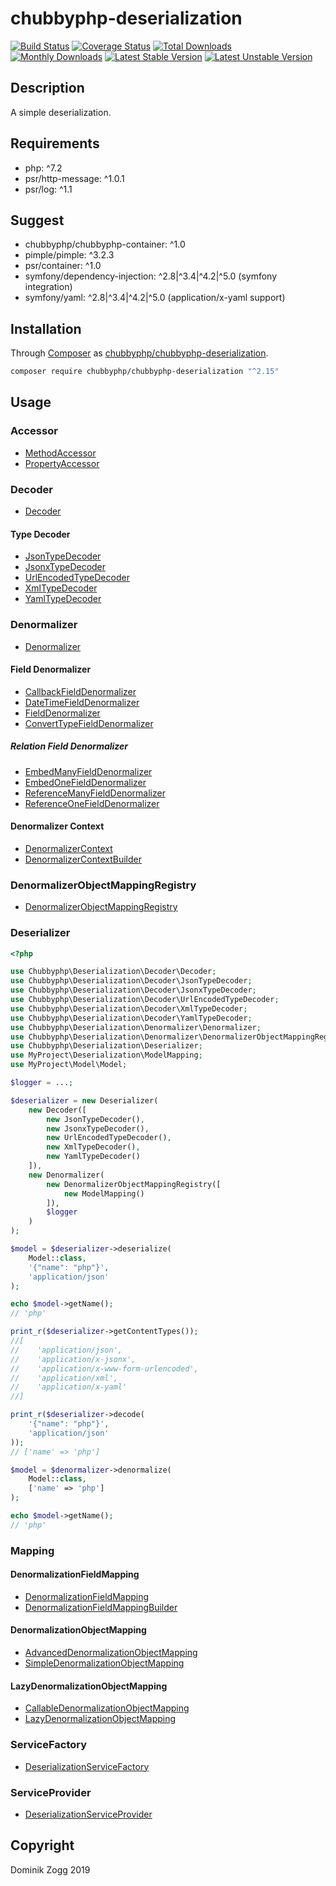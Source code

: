# chubbyphp-deserialization

[![Build Status](https://api.travis-ci.org/chubbyphp/chubbyphp-deserialization.png?branch=master)](https://travis-ci.org/chubbyphp/chubbyphp-deserialization)
[![Coverage Status](https://coveralls.io/repos/github/chubbyphp/chubbyphp-deserialization/badge.svg?branch=master)](https://coveralls.io/github/chubbyphp/chubbyphp-deserialization?branch=master)
[![Total Downloads](https://poser.pugx.org/chubbyphp/chubbyphp-deserialization/downloads.png)](https://packagist.org/packages/chubbyphp/chubbyphp-deserialization)
[![Monthly Downloads](https://poser.pugx.org/chubbyphp/chubbyphp-deserialization/d/monthly)](https://packagist.org/packages/chubbyphp/chubbyphp-deserialization)
[![Latest Stable Version](https://poser.pugx.org/chubbyphp/chubbyphp-deserialization/v/stable.png)](https://packagist.org/packages/chubbyphp/chubbyphp-deserialization)
[![Latest Unstable Version](https://poser.pugx.org/chubbyphp/chubbyphp-deserialization/v/unstable)](https://packagist.org/packages/chubbyphp/chubbyphp-deserialization)

## Description

A simple deserialization.

## Requirements

 * php: ^7.2
 * psr/http-message: ^1.0.1
 * psr/log: ^1.1

## Suggest

 * chubbyphp/chubbyphp-container: ^1.0
 * pimple/pimple: ^3.2.3
 * psr/container: ^1.0
 * symfony/dependency-injection: ^2.8|^3.4|^4.2|^5.0 (symfony integration)
 * symfony/yaml: ^2.8|^3.4|^4.2|^5.0 (application/x-yaml support)

## Installation

Through [Composer](http://getcomposer.org) as [chubbyphp/chubbyphp-deserialization][1].

```sh
composer require chubbyphp/chubbyphp-deserialization "^2.15"
```

## Usage

### Accessor

 * [MethodAccessor][2]
 * [PropertyAccessor][3]

### Decoder

 * [Decoder][4]

#### Type Decoder

 * [JsonTypeDecoder][5]
 * [JsonxTypeDecoder][6]
 * [UrlEncodedTypeDecoder][7]
 * [XmlTypeDecoder][8]
 * [YamlTypeDecoder][9]

### Denormalizer

 * [Denormalizer][10]

#### Field Denormalizer

 * [CallbackFieldDenormalizer][11]
 * [DateTimeFieldDenormalizer][12]
 * [FieldDenormalizer][13]
 * [ConvertTypeFieldDenormalizer][14]

##### Relation Field Denormalizer

 * [EmbedManyFieldDenormalizer][15]
 * [EmbedOneFieldDenormalizer][16]
 * [ReferenceManyFieldDenormalizer][17]
 * [ReferenceOneFieldDenormalizer][18]

#### Denormalizer Context

 * [DenormalizerContext][19]
 * [DenormalizerContextBuilder][20]

### DenormalizerObjectMappingRegistry

* [DenormalizerObjectMappingRegistry][21]

### Deserializer

```php
<?php

use Chubbyphp\Deserialization\Decoder\Decoder;
use Chubbyphp\Deserialization\Decoder\JsonTypeDecoder;
use Chubbyphp\Deserialization\Decoder\JsonxTypeDecoder;
use Chubbyphp\Deserialization\Decoder\UrlEncodedTypeDecoder;
use Chubbyphp\Deserialization\Decoder\XmlTypeDecoder;
use Chubbyphp\Deserialization\Decoder\YamlTypeDecoder;
use Chubbyphp\Deserialization\Denormalizer\Denormalizer;
use Chubbyphp\Deserialization\Denormalizer\DenormalizerObjectMappingRegistry;
use Chubbyphp\Deserialization\Deserializer;
use MyProject\Deserialization\ModelMapping;
use MyProject\Model\Model;

$logger = ...;

$deserializer = new Deserializer(
    new Decoder([
        new JsonTypeDecoder(),
        new JsonxTypeDecoder(),
        new UrlEncodedTypeDecoder(),
        new XmlTypeDecoder(),
        new YamlTypeDecoder()
    ]),
    new Denormalizer(
        new DenormalizerObjectMappingRegistry([
            new ModelMapping()
        ]),
        $logger
    )
);

$model = $deserializer->deserialize(
    Model::class,
    '{"name": "php"}',
    'application/json'
);

echo $model->getName();
// 'php'

print_r($deserializer->getContentTypes());
//[
//    'application/json',
//    'application/x-jsonx',
//    'application/x-www-form-urlencoded',
//    'application/xml',
//    'application/x-yaml'
//]

print_r($deserializer->decode(
    '{"name": "php"}',
    'application/json'
));
// ['name' => 'php']

$model = $denormalizer->denormalize(
    Model::class,
    ['name' => 'php']
);

echo $model->getName();
// 'php'
```

### Mapping

#### DenormalizationFieldMapping

 * [DenormalizationFieldMapping][21]
 * [DenormalizationFieldMappingBuilder][22]

#### DenormalizationObjectMapping

 * [AdvancedDenormalizationObjectMapping][23]
 * [SimpleDenormalizationObjectMapping][24]

#### LazyDenormalizationObjectMapping

 * [CallableDenormalizationObjectMapping][25]
 * [LazyDenormalizationObjectMapping][26]


### ServiceFactory

* [DeserializationServiceFactory][27]

### ServiceProvider

* [DeserializationServiceProvider][28]

## Copyright

Dominik Zogg 2019


[1]: https://packagist.org/packages/chubbyphp/chubbyphp-deserialization

[2]: doc/Accessor/MethodAccessor.md
[3]: doc/Accessor/PropertyAccessor.md

[4]: doc/Decoder/Decoder.md

[5]: doc/Decoder/JsonTypeDecoder.md
[6]: doc/Decoder/JsonxTypeDecoder.md
[7]: doc/Decoder/UrlEncodedTypeDecoder.md
[8]: doc/Decoder/XmlTypeDecoder.md
[9]: doc/Decoder/YamlTypeDecoder.md

[10]: doc/Denormalizer/Denormalizer.md

[11]: doc/Denormalizer/CallbackFieldDenormalizer.md
[12]: doc/Denormalizer/DateTimeFieldDenormalizer.md
[13]: doc/Denormalizer/FieldDenormalizer.md
[14]: doc/Denormalizer/ConvertTypeFieldDenormalizer.md

[15]: doc/Denormalizer/Relation/EmbedManyFieldDenormalizer.md
[16]: doc/Denormalizer/Relation/EmbedOneFieldDenormalizer.md
[17]: doc/Denormalizer/Relation/ReferenceManyFieldDenormalizer.md
[18]: doc/Denormalizer/Relation/ReferenceOneFieldDenormalizer.md

[19]: doc/Denormalizer/DenormalizerContext.md
[20]: doc/Denormalizer/DenormalizerContextBuilder.md

[21]: doc/Denormalizer/DenormalizerObjectMappingRegistry.md

[21]: doc/Mapping/DenormalizationFieldMapping.md
[22]: doc/Mapping/DenormalizationFieldMappingBuilder.md

[23]: doc/Mapping/AdvancedDenormalizationObjectMapping.md
[24]: doc/Mapping/SimpleDenormalizationObjectMapping.md

[25]: doc/Mapping/CallableDenormalizationObjectMapping.md
[26]: doc/Mapping/LazyDenormalizationObjectMapping.md

[27]: doc/ServiceFactory/DeserializationServiceFactory.md

[28]: doc/ServiceProvider/DeserializationServiceProvider.md
